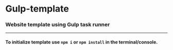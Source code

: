# Gulp-template

### Website template using Gulp task runner

---

#### To initialize template use `npm i` or `npm install` in the terminal/console.

